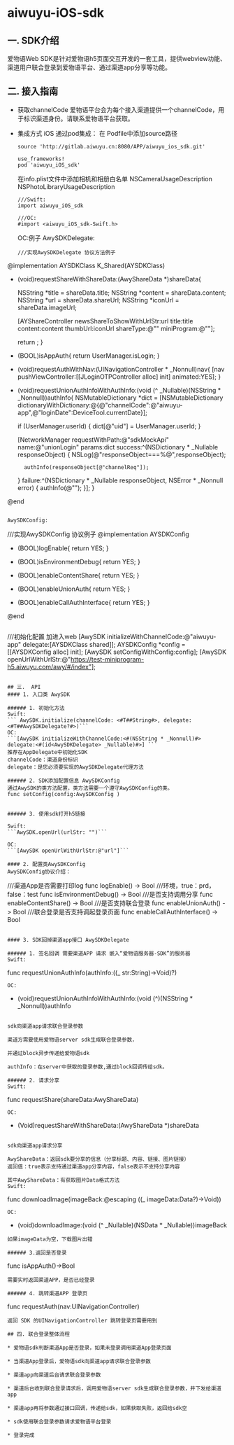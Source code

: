 # aiwuyu-iOS-sdk
## 一. SDK介绍
爱物语Web SDK是针对爱物语h5页面交互开发的一套工具，提供webview功能、渠道用户联合登录到爱物语平台、通过渠道app分享等功能。

## 二. 接入指南
* 获取channelCode
爱物语平台会为每个接入渠道提供一个channelCode，用于标识渠道身份。请联系爱物语平台获取。
* 集成方式
     iOS
     通过pod集成：
     在 Podfile中添加source路径
    ``` 
    source 'http://gitlab.aiwuyu.cn:8080/APP/aiwuyu_ios_sdk.git'
    
    use_frameworks!
    pod 'aiwuyu_iOS_sdk'
    ```
    在info.plist文件中添加相机和相册白名单
    NSCameraUsageDescription
    NSPhotoLibraryUsageDescription
    
    ```
    ///Swift:
    import aiwuyu_iOS_sdk
    ```
    
   ```
   ///OC:
   #import <aiwuyu_iOS_sdk-Swift.h>
   ```
   
   OC:例子
   AwySDKDelegate:
   ```
   ///实现AwySDKDelegate 协议方法例子
@implementation AYSDKClass
K_Shared(AYSDKClass)

- (void)requestShareWithShareData:(AwyShareData *)shareData{
    
    
    NSString *title = shareData.title;
    NSString *content = shareData.content;
    NSString *url = shareData.shareUrl;
    NSString *iconUrl = shareData.imageUrl;

    
    [AYShareController newsShareToShowWithUrlStr:url title:title content:content thumbUrl:iconUrl shareType:@"" miniProgram:@""];
    
    return ;
}

- (BOOL)isAppAuth{
    return UserManager.isLogin;
}
- (void)requestAuthWithNav:(UINavigationController * _Nonnull)nav{
    [nav pushViewController:[[JLoginOTPController alloc] init] animated:YES];
}
- (void)requestUnionAuthInfoWithAuthInfo:(void (^ _Nullable)(NSString * _Nonnull))authInfo{
    NSMutableDictionary *dict = [NSMutableDictionary dictionaryWithDictionary:@{@"channelCode":@"aiwuyu-app",@"loginDate":DeviceTool.currentDate}];
    
    if (UserManager.userId) {
        dict[@"uid"] = UserManager.userId;
    }
    
    
    [NetworkManager requestWithPath:@"sdkMockApi" name:@"unionLogin" params:dict success:^(NSDictionary * _Nullable responseObject) {
        NSLog(@"responseObject===%@",responseObject);
        
        authInfo(responseObject[@"channelReq"]);
    } failure:^(NSDictionary * _Nullable responseObject, NSError * _Nonnull error) {
        authInfo(@"");
    }];
}


@end
   ```
   
   AwySDKConfig:
   ```
   ///实现AwySDKConfig 协议例子
   @implementation AYSDKConfig

- (BOOL)logEnable{
    return YES;
}

- (BOOL)isEnvironmentDebug{
    return YES;
}

- (BOOL)enableContentShare{
    return YES;
}

- (BOOL)enableUnionAuth{
    return YES;
}

- (BOOL)enableCallAuthInterface{
    return YES;
}

@end
   ```
   
   ```
   ///初始化配置 加进入web
   [AwySDK initializeWithChannelCode:@"aiwuyu-app" delegate:[AYSDKClass shared]];
    AYSDKConfig *config = [[AYSDKConfig alloc] init];
    [AwySDK setConfigWithConfig:config];
    [AwySDK openUrlWithUrlStr:@"https://test-miniprogram-h5.aiwuyu.com/awy/#/index"];
   ```
   
## 三.  API
#### 1. 入口类 AwySDK

###### 1. 初始化方法
Swift:
 ``` AwySDK.initialize(channelCode: <#T##String#>, delegate: <#T##AwySDKDelegate?#>)```
OC:
 ```[AwySDK initializeWithChannelCode:<#(NSString * _Nonnull)#> delegate:<#(id<AwySDKDelegate> _Nullable)#>] ```
推荐在AppDelegate中初始化SDK
channelCode：渠道身份标识
delegate：是您必须要实现的AwySDKDelegate代理方法

###### 2. SDK添加配置信息 AwySDKConfig
通过AwySDK的类方法配置，类方法需要一个遵守AwySDKConfig的类。
func setConfig(config:AwySDKConfig )


###### 3. 使用sdk打开h5链接

Swift:
```AwySDK.openUrl(urlStr: "")```

OC:
```[AwySDK openUrlWithUrlStr:@"url"]```

#### 2. 配置类AwySDKConfig
AwySDKConfig协议介绍：

```
///渠道App是否需要打印log
func logEnable() -> Bool
///环境，true：prd， false：test
func isEnvironmentDebug() -> Bool
///是否支持调用分享
func enableContentShare() -> Bool
///是否支持联合登录
func enableUnionAuth() -> Bool
///联合登录是否支持调起登录页面
func enableCallAuthInterface() -> Bool
```

#### 3. SDK回掉渠道app接口 AwySDKDelegate

###### 1. 签名回调 需要渠道APP 请求 嵌入“爱物语服务器-SDK”的服务器
Swift:
```
func requestUnionAuthInfo(authInfo:((_ str:String)->Void)?)
```
OC:
```
- (void)requestUnionAuthInfoWithAuthInfo:(void (^)(NSString * _Nonnull))authInfo
```

sdk向渠道app请求联合登录参数

渠道方需要使用爱物语server sdk生成联合登录参数，

并通过block异步传递给爱物语sdk

authInfo：在server中获取的登录参数,通过block回调传给sdk。

###### 2. 请求分享
Swift:
```
func requestShare(shareData:AwyShareData)
```
OC:
```
- (Void)requestShareWithShareData:(AwyShareData *)shareData
```

sdk向渠道app请求分享 

AwyShareData：返回sdk要分享的信息（分享标题、内容、链接、图片链接）
返回值：true表示支持通过渠道app分享内容，false表示不支持分享内容 

其中AwyShareData：有获取图片Data格式方法
Swift:
```
func downloadImage(imageBack:@escaping ((_ imageData:Data?)->Void))
```
OC:
```
- (void)downloadImage:(void (^ _Nullable)(NSData * _Nullable))imageBack
```
如果imageData为空，下载图片出错

###### 3.返回是否登录
```
func isAppAuth()->Bool
```
需要实时返回渠道APP，是否已经登录

###### 4. 跳转渠道APP 登录页
```
func requestAuth(nav:UINavigationController)
```
返回 SDK 的UINavigationController 跳转登录页需要用到

## 四. 联合登录整体流程

* 爱物语sdk判断渠道App是否登录，如果未登录调用渠道App登录页面

* 当渠道App登录后，爱物语sdk向渠道app请求联合登录参数

* 渠道app向渠道后台请求联合登录参数

* 渠道后台收到联合登录请求后，调用爱物语server sdk生成联合登录参数，并下发给渠道app

* 渠道app再将参数通过接口回调，传递给sdk，如果获取失败，返回给sdk空

* sdk使用联合登录参数请求爱物语平台登录

* 登录完成
